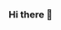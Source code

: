 ### Hi there 👋

<!--
**amanmishra086/amanmishra086** is a ✨ _special_ ✨ repository because its `README.md` (this file) appears on your GitHub profile.

Here are some ideas to get you started:

- 🌱 I’m currently solving competitive prgramming problems.
- 👯 I’m looking to collaborate on freelancing works for App Development.
- 💬 Ask me about [Android](https://developer.android.com/docs) or any tech related stuff.
- 📫 How to reach me: [LinkedIn](https://www.linkedin.com/in/aman-mishra-bb62b4194/)
- ⚡ Fact: I prefer Tea over Coffee.



